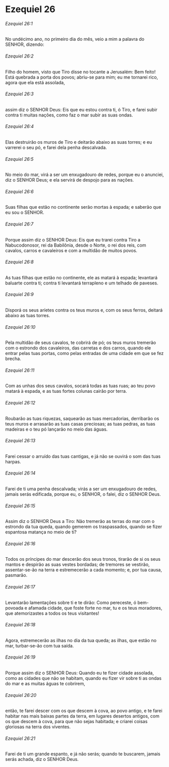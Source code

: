 # Ezequiel 26

###### Ezequiel 26:1

No undécimo ano, no primeiro dia do mês, veio a mim a palavra do SENHOR, dizendo:

###### Ezequiel 26:2

Filho do homem, visto que Tiro disse no tocante a Jerusalém: Bem feito! Está quebrada a porta dos povos; abriu-se para mim; eu me tornarei rico, agora que ela está assolada,

###### Ezequiel 26:3

assim diz o SENHOR Deus: Eis que eu estou contra ti, ó Tiro, e farei subir contra ti muitas nações, como faz o mar subir as suas ondas.

###### Ezequiel 26:4

Elas destruirão os muros de Tiro e deitarão abaixo as suas torres; e eu varrerei o seu pó, e farei dela penha descalvada.

###### Ezequiel 26:5

No meio do mar, virá a ser um enxugadouro de redes, porque eu o anunciei, diz o SENHOR Deus; e ela servirá de despojo para as nações.

###### Ezequiel 26:6

Suas filhas que estão no continente serão mortas à espada; e saberão que eu sou o SENHOR.

###### Ezequiel 26:7

Porque assim diz o SENHOR Deus: Eis que eu trarei contra Tiro a Nabucodonosor, rei da Babilônia, desde o Norte, o rei dos reis, com cavalos, carros e cavaleiros e com a multidão de muitos povos.

###### Ezequiel 26:8

As tuas filhas que estão no continente, ele as matará à espada; levantará baluarte contra ti; contra ti levantará terrapleno e um telhado de paveses.

###### Ezequiel 26:9

Disporá os seus aríetes contra os teus muros e, com os seus ferros, deitará abaixo as tuas torres.

###### Ezequiel 26:10

Pela multidão de seus cavalos, te cobrirá de pó; os teus muros tremerão com o estrondo dos cavaleiros, das carretas e dos carros, quando ele entrar pelas tuas portas, como pelas entradas de uma cidade em que se fez brecha.

###### Ezequiel 26:11

Com as unhas dos seus cavalos, socará todas as tuas ruas; ao teu povo matará à espada, e as tuas fortes colunas cairão por terra.

###### Ezequiel 26:12

Roubarão as tuas riquezas, saquearão as tuas mercadorias, derribarão os teus muros e arrasarão as tuas casas preciosas; as tuas pedras, as tuas madeiras e o teu pó lançarão no meio das águas.

###### Ezequiel 26:13

Farei cessar o arruído das tuas cantigas, e já não se ouvirá o som das tuas harpas.

###### Ezequiel 26:14

Farei de ti uma penha descalvada; virás a ser um enxugadouro de redes, jamais serás edificada, porque eu, o SENHOR, o falei, diz o SENHOR Deus.

###### Ezequiel 26:15

Assim diz o SENHOR Deus a Tiro: Não tremerão as terras do mar com o estrondo da tua queda, quando gemerem os traspassados, quando se fizer espantosa matança no meio de ti?

###### Ezequiel 26:16

Todos os príncipes do mar descerão dos seus tronos, tirarão de si os seus mantos e despirão as suas vestes bordadas; de tremores se vestirão, assentar-se-ão na terra e estremecerão a cada momento; e, por tua causa, pasmarão.

###### Ezequiel 26:17

Levantarão lamentações sobre ti e te dirão: Como pereceste, ó bem-povoada e afamada cidade, que foste forte no mar, tu e os teus moradores, que atemorizastes a todos os teus visitantes!

###### Ezequiel 26:18

Agora, estremecerão as ilhas no dia da tua queda; as ilhas, que estão no mar, turbar-se-ão com tua saída.

###### Ezequiel 26:19

Porque assim diz o SENHOR Deus: Quando eu te fizer cidade assolada, como as cidades que não se habitam, quando eu fizer vir sobre ti as ondas do mar e as muitas águas te cobrirem,

###### Ezequiel 26:20

então, te farei descer com os que descem à cova, ao povo antigo, e te farei habitar nas mais baixas partes da terra, em lugares desertos antigos, com os que descem à cova, para que não sejas habitada; e criarei coisas gloriosas na terra dos viventes.

###### Ezequiel 26:21

Farei de ti um grande espanto, e já não serás; quando te buscarem, jamais serás achada, diz o SENHOR Deus.

